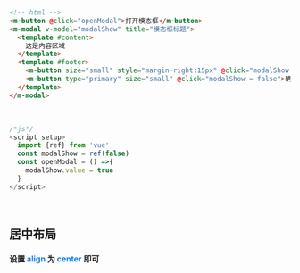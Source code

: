 <br/>

```html
<!-- html -->
<m-button @click="openModal">打开模态框</m-button>
<m-modal v-model="modalShow" title="模态框标题">
  <template #content>
    这是内容区域
  </template>
  <template #footer>
    <m-button size="small" style="margin-right:15px" @click="modalShow = false">取消</m-button>
    <m-button type="primary" size="small" @click="modalShow = false">确认</m-button>
  </template>
</m-modal>
```
<br/>

```javascript
/*js*/
<script setup>
  import {ref} from 'vue'
  const modalShow = ref(false)
  const openModal = () =>{
    modalShow.value = true
  }
</script>
```
<br/>

## 居中布局
#### 设置 <font color=#0e80eb>**align**</font> 为 <font color=#0e80eb>**center**</font> 即可
<br/>